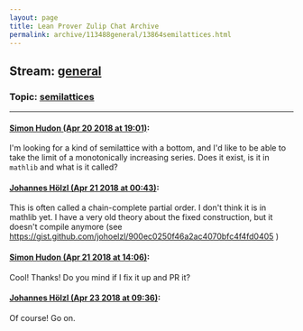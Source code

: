 ```yaml
---
layout: page
title: Lean Prover Zulip Chat Archive 
permalink: archive/113488general/13864semilattices.html
---
```


## Stream: [general](index.html)
### Topic: [semilattices](13864semilattices.html)

---

#### [Simon Hudon (Apr 20 2018 at 19:01)](https://leanprover.zulipchat.com/#narrow/stream/113488-general/topic/semilattices/near/125457488):
I'm looking for a kind of semilattice with a bottom, and I'd like to be able to take the limit of a monotonically increasing series. Does it exist, is it in `mathlib` and what is it called?

#### [Johannes Hölzl (Apr 21 2018 at 00:43)](https://leanprover.zulipchat.com/#narrow/stream/113488-general/topic/semilattices/near/125471273):
This is often called a chain-complete partial order. I don't think it is in mathlib yet. I have a very old theory about the fixed construction,  but it doesn't compile anymore (see https://gist.github.com/johoelzl/900ec0250f46a2ac4070bfc4f4fd0405 )

#### [Simon Hudon (Apr 21 2018 at 14:06)](https://leanprover.zulipchat.com/#narrow/stream/113488-general/topic/semilattices/near/125491615):
Cool! Thanks! Do you mind if I fix it up and PR it?

#### [Johannes Hölzl (Apr 23 2018 at 09:36)](https://leanprover.zulipchat.com/#narrow/stream/113488-general/topic/semilattices/near/125557833):
Of course! Go on.

